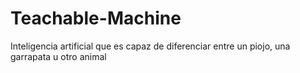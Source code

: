 # Teachable-Machine
Inteligencia artificial que es capaz de diferenciar entre un piojo, una garrapata u otro animal
